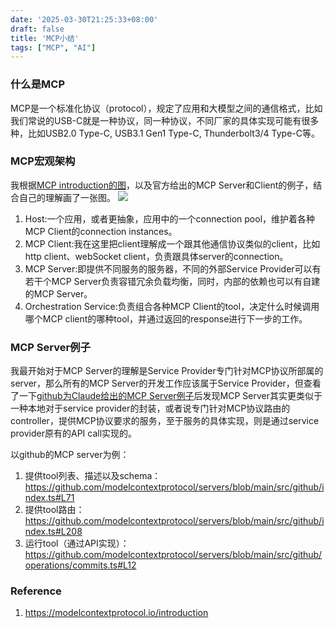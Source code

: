```yaml
---
date: '2025-03-30T21:25:33+08:00'
draft: false
title: 'MCP小结'
tags: ["MCP", "AI"]
---
```


### 什么是MCP
MCP是一个标准化协议（protocol），规定了应用和大模型之间的通信格式，比如我们常说的USB-C就是一种协议，同一种协议，不同厂家的具体实现可能有很多种，比如USB2.0 Type-C, USB3.1 Gen1 Type-C, Thunderbolt3/4 Type-C等。
### MCP宏观架构
我根据[MCP introduction的图](https://modelcontextprotocol.io/introduction#general-architecture)，以及官方给出的MCP Server和Client的例子，结合自己的理解画了一张图。
![](./MCP_Architecture.png)
1. Host:一个应用，或者更抽象，应用中的一个connection pool，维护着各种MCP Client的connection instances。
2. MCP Client:我在这里把client理解成一个跟其他通信协议类似的client，比如http client、webSocket client，负责跟具体server的connection。
3. MCP Server:即提供不同服务的服务器，不同的外部Service Provider可以有若干个MCP Server负责容错冗余负载均衡，同时，内部的依赖也可以有自建的MCP Server。
4. Orchestration Service:负责组合各种MCP Client的tool，决定什么时候调用哪个MCP client的哪种tool，并通过返回的response进行下一步的工作。
### MCP Server例子
我最开始对于MCP Server的理解是Service Provider专门针对MCP协议所部属的server，那么所有的MCP Server的开发工作应该属于Service Provider，但查看了一下[github为Claude给出的MCP Server例子](https://github.com/modelcontextprotocol/servers/tree/main/src/github)后发现MCP Server其实更类似于一种本地对于service provider的封装，或者说专门针对MCP协议路由的controller，提供MCP协议要求的服务，至于服务的具体实现，则是通过service provider原有的API call实现的。

以github的MCP server为例：
1. 提供tool列表、描述以及schema：https://github.com/modelcontextprotocol/servers/blob/main/src/github/index.ts#L71
2. 提供tool路由：https://github.com/modelcontextprotocol/servers/blob/main/src/github/index.ts#L208
3. 运行tool（通过API实现）：https://github.com/modelcontextprotocol/servers/blob/main/src/github/operations/commits.ts#L12

### Reference
1. https://modelcontextprotocol.io/introduction

